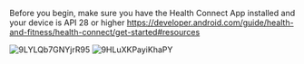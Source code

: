 Before you begin, make sure you have the Health Connect App installed and your device is API 28 or higher https://developer.android.com/guide/health-and-fitness/health-connect/get-started#resources

![9LYLQb7GNYjrR95](https://user-images.githubusercontent.com/9899426/169506712-684c67d9-3fae-43ca-a5d8-e6848736e086.png)
![9HLuXKPayiKhaPY](https://user-images.githubusercontent.com/9899426/169506693-c0328345-b81f-4caf-893f-9d5f63c2f0e8.png)

